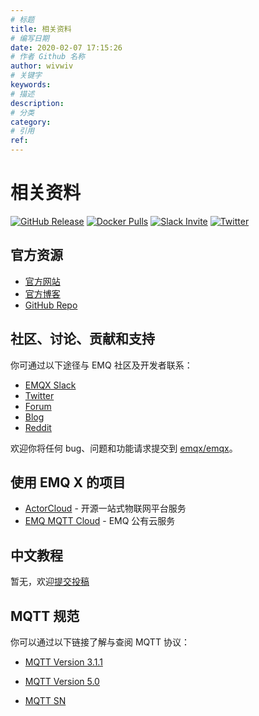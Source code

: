 ```yaml
---
# 标题
title: 相关资料
# 编写日期
date: 2020-02-07 17:15:26
# 作者 Github 名称
author: wivwiv
# 关键字
keywords:
# 描述
description:
# 分类
category: 
# 引用
ref:
---
```


# 相关资料

[![GitHub Release](https://img.shields.io/github/release/emqx/emqx?color=brightgreen)](https://github.com/emqx/emqx/releases)
[![Docker Pulls](https://img.shields.io/docker/pulls/emqx/emqx)](https://hub.docker.com/r/emqx/emqx)
[![Slack Invite](<https://slack-invite.emqx.io/badge.svg>)](https://slack-invite.emqx.io)
[![Twitter](https://img.shields.io/badge/Twitter-EMQ%20X-1DA1F2?logo=twitter)](https://twitter.com/emqtt)


## 官方资源

  - [官方网站](https://www.emqx.io?spm=docs)
  - [官方博客](https://www.emqx.io/cn/blog?spm=docs)
  - [GitHub Repo](https://github.com/emqx/emqx)

## 社区、讨论、贡献和支持

你可通过以下途径与 EMQ 社区及开发者联系：

  - [EMQX Slack](http://emqx.slack.com)
  - [Twitter](https://twitter.com/emqtt)
  - [Forum](https://groups.google.com/d/forum/emqtt)
  - [Blog](https://medium.com/@emqtt)
  - [Reddit](https://www.reddit.com/r/emqx/)

欢迎你将任何 bug、问题和功能请求提交到 [emqx/emqx](https://github.com/emqx/emqx/issues)。


## 使用 EMQ X 的项目

- [ActorCloud](https://github.com/emqx/ActorCloud) - 开源一站式物联网平台服务
- [EMQ MQTT Cloud](https://cloud.emqx.io?spm=docs) - EMQ 公有云服务

## 中文教程

暂无，欢迎[提交投稿](https://github.com/emqx/emqx-docs-cn)

## MQTT 规范

你可以通过以下链接了解与查阅 MQTT 协议：

- [MQTT Version 3.1.1](https://docs.oasis-open.org/mqtt/mqtt/v3.1.1/os/mqtt-v3.1.1-os.html)

- [MQTT Version 5.0](https://docs.oasis-open.org/mqtt/mqtt/v5.0/cs02/mqtt-v5.0-cs02.html)

- [MQTT SN](http://mqtt.org/new/wp-content/uploads/2009/06/MQTT-SN_spec_v1.2.pdf)